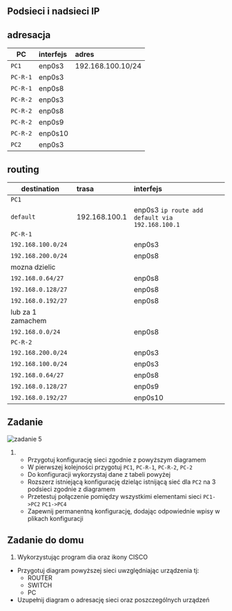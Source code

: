 Podsieci i nadsieci IP
----------------------

adresacja
-----------------------------------------------------
| PC     |  interfejs   | adres  |
| --------- |:-------------| :---------------| 
| ``PC1``   | enp0s3 | 192.168.100.10/24     |
| ``PC-R-1``| enp0s3 |     |
| ``PC-R-1``| enp0s8 |       |
| ``PC-R-2``| enp0s3 |       |
| ``PC-R-2``| enp0s8  |        |
| ``PC-R-2``| enp0s9  |      |
| ``PC-R-2``| enp0s10 |      |
| ``PC2``   | enp0s3  |       |

routing
-------

| destination | trasa | interfejs  |
| --------- |:-------------| :---------------| 
| ``PC1``     |  | |
| ``default`` | 192.168.100.1 | enp0s3 ``ip route add default via 192.168.100.1`` |
| ``PC-R-1``  |  |        |
| ``192.168.100.0/24`` |  | enp0s3 |
| ``192.168.200.0/24`` |  | enp0s8 |
| mozna dzielic   |  |  |
| ``192.168.0.64/27``  |  | enp0s8 |
| ``192.168.0.128/27`` |  | enp0s8 |
| ``192.168.0.192/27`` |  | enp0s8 |
| lub za 1 zamachem   |  |  |
| ``192.168.0.0/24``   |  | enp0s8 |
| ``PC-R-2``  |  |        |
| ``192.168.200.0/24`` |  | enp0s3 |
| ``192.168.100.0/24`` |  | enp0s3 |
| ``192.168.0.64/27``  |   | enp0s8 |
| ``192.168.0.128/27`` |  | enp0s9 |
| ``192.168.0.192/27`` |  | enp0s10 |


Zadanie
------------

![zadanie 5](over_network.svg)

1.
   * Przygotuj konfigurację sieci zgodnie z powyższym diagramem
   * W pierwszej kolejności przygotuj ``PC1``, ``PC-R-1``, ``PC-R-2``, ``PC-2``
   * Do konfiguracji wykorzystaj dane z tabeli powyżej
   * Rozszerz istniejącą konfigurację dzieląc istnijącą sieć dla ``PC2`` na 3 podsieci zgodnie z diagramem
   * Przetestuj połączenie pomiędzy wszystkimi elementami sieci ``PC1->PC2`` ``PC1->PC4``
   * Zapewnij permanentną konfigurację, dodając odpowiednie wpisy w plikach konfiguracji

Zadanie do domu
---------------

1. Wykorzystując program dia oraz ikony CISCO
  * Przygotuj diagram powyższej sieci uwzględniając urządzenia tj:
    * ROUTER
    * SWITCH
    * PC
  * Uzupełnij diagram o adresację sieci oraz poszczególnych urządzeń
  
